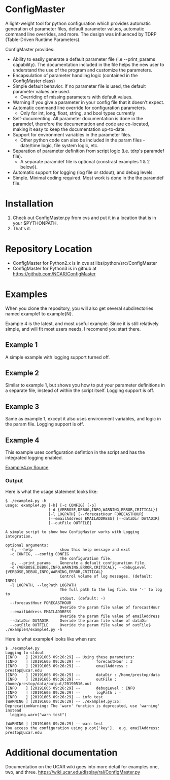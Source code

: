 # ConfigMaster
A light-weight tool for python configuration which provides automatic generation of parameter files, default parameter values, automatic command line overrides, and more. The design was influenced by TDRP (Table-Driven Runtime Parameters).


ConfigMaster provides:

* Ability to easily generate a default parameter file (i.e --print_params capability).  The documentation included in the file helps the new user to understand the use of the program and customize the parameters.
* Encapsulation of parameter handling logic  (contained in the ConfigMaster class)
* Simple default behavior. If no parameter file is used, the default parameter values are used.
  * Overriding of missing parameters with default values.
* Warning if you give a parameter in your config file that it doesn't expect.
* Automatic command line override for configuration parameters.
  * Only for int, long, float, string, and bool types currently
* Self-documenting. All parameter documentation is done in the paramdef, therefore the documentation and code are co-located, making it easy to keep the documentation up-to-date.
* Support for environment variables in the parameter files.
  * Other python code can also be included in the param files - date/time logic, file system logic, etc.
* Separation of parameter definition from script logic (i.e. tdrp's paramdef file).
  * A separate paramdef file is optional (constrast examples 1 & 2 below)).
* Automatic support for logging (log file or stdout), and debug levels.
* Simple.  Minimal coding required. Most work is done in the the paramdef file.


# Installation

1. Check out ConfigMaster.py from cvs and put it in a location that is in your $PYTHONPATH.
1. That's it.

# Repository Location

* ConfigMaster for Python2.x is in cvs at libs/python/src/ConfigMaster
* ConfigMaster for Python3 is in github at https://github.com/NCAR/ConfigMaster

# Examples

When you clone the repository, you will also get several subdirectories named example1 to example{N}.  

Example 4 is the latest, and most useful example.  Since it is still relatively simple, and will fit most users needs, I recomend you start there.

## Example 1
A simple example with logging support turned off.

## Example 2
Similar to example 1, but shows you how to put your parameter definitions in a separate file, instead of within the script itself.  Logging support is off.

## Example 3
Same as example 1, except it also uses environment variables, and logic in the param file.  Logging support is off.

## Example 4
This example uses configuration defintion in the script and has the integrated logging enabled.

[Example4.py Source](https://raw.githubusercontent.com/NCAR/ConfigMaster/master/example4/example4.py)

### Output
Here is what the usage statement looks like:
```
$ ./example4.py -h
usage: example4.py [-h] [-c CONFIG] [-p]
                   [-d {VERBOSE,DEBUG,INFO,WARNING,ERROR,CRITICAL}]
                   [-l LOGPATH] [--forecastHour FORECASTHOUR]
                   [--emailAddress EMAILADDRESS] [--dataDir DATADIR]
                   [--outFile OUTFILE]

A simple script to show how ConfigMaster works with Logging integration.

optional arguments:
  -h, --help            show this help message and exit
  -c CONFIG, --config CONFIG
                        The configuration file.
  -p, --print_params    Generate a default configuration file.
  -d {VERBOSE,DEBUG,INFO,WARNING,ERROR,CRITICAL}, --debugLevel {VERBOSE,DEBUG,INFO,WARNING,ERROR,CRITICAL}
                        Control volume of log messages. (default: INFO)
  -l LOGPATH, --logPath LOGPATH
                        The full path to the log file. Use '-' to log to
                        stdout. (default: -)
  --forecastHour FORECASTHOUR
                        Overide the param file value of forecastHour
  --emailAddress EMAILADDRESS
                        Overide the param file value of emailAddress
  --dataDir DATADIR     Overide the param file value of dataDir
  --outFile OUTFILE     Overide the param file value of outFile$ ./example4/example4.py -h
```

Here is what example4 looks like when run:
```
$ ./example4.py
Logging to stdout
[INFO    ] [20191605 09:26:29] -- Using these parameters:
[INFO    ] [20191605 09:26:29] --       forecastHour : 3
[INFO    ] [20191605 09:26:29] --       emailAddress : prestop@ucar.edu
[INFO    ] [20191605 09:26:29] --       dataDir : /home/prestop/data
[INFO    ] [20191605 09:26:29] --       outFile : /home/prestop/data/output/20190516.out
[INFO    ] [20191605 09:26:29] --       debugLevel : INFO
[INFO    ] [20191605 09:26:29] --       logPath : -
[INFO    ] [20191605 09:26:29] -- info test
[WARNING ] [20191605 09:26:29] -- ./example4.py:25: DeprecationWarning: The 'warn' function is deprecated, use 'warning' instead
  logging.warn("warn test")

[WARNING ] [20191605 09:26:29] -- warn test
You access the configuration using p.opt['key'].  e.g. emailAddress: prestop@ucar.edu
```

# Additional documentation
Documentation on the UCAR wiki goes into more detail for examples one, two, and three.
https://wiki.ucar.edu/display/ral/ConfigMaster.py
